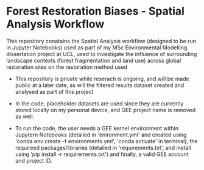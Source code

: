 # Forest Restoration Biases - Spatial Analysis Workflow
This repository conatains the Spatial Analysis workflow (designed to be run in Jupyter Notebooks) used as part of my MSc Environmental Modelling dissertation project at UCL, used to investigate the influence of surrounding landscape contexts (forest fragmentation and land use) across global restoration sites on the restoration method used

- This repository is private while reserach is ongoing, and will be made public at a later date, as will the filtered results dataset created and analysed as part of this project

- In the code, placeholder datasets are used since they are currently stored locally on my personal device, and GEE project name is removed as well. 

- To run the code, the user needs a GEE kernel environment within Jupytern Notebooks (detailed in 'enironment.yml' and created using 'conda env create -f environments.yml', 'conda activate' in terminal), the requireed packages/libraries (detailed in 'requirements.txt', and install using 'pip install -r requirements.txt') and finally, a valid GEE account and project ID.
